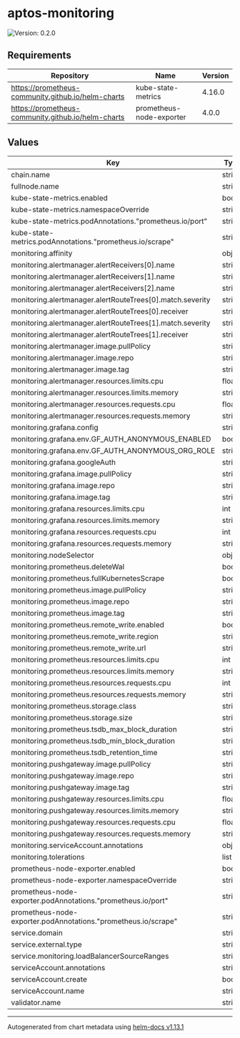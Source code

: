 # aptos-monitoring

![Version: 0.2.0](https://img.shields.io/badge/Version-0.2.0-informational?style=flat-square)

## Requirements

| Repository | Name | Version |
|------------|------|---------|
| https://prometheus-community.github.io/helm-charts | kube-state-metrics | 4.16.0 |
| https://prometheus-community.github.io/helm-charts | prometheus-node-exporter | 4.0.0 |

## Values

| Key | Type | Default | Description |
|-----|------|---------|-------------|
| chain.name | string | `nil` |  |
| fullnode.name | string | `nil` |  |
| kube-state-metrics.enabled | bool | `false` |  |
| kube-state-metrics.namespaceOverride | string | `"kube-system"` |  |
| kube-state-metrics.podAnnotations."prometheus.io/port" | string | `"8080"` |  |
| kube-state-metrics.podAnnotations."prometheus.io/scrape" | string | `"true"` |  |
| monitoring.affinity | object | `{}` |  |
| monitoring.alertmanager.alertReceivers[0].name | string | `"critical"` |  |
| monitoring.alertmanager.alertReceivers[1].name | string | `"error"` |  |
| monitoring.alertmanager.alertReceivers[2].name | string | `"default"` |  |
| monitoring.alertmanager.alertRouteTrees[0].match.severity | string | `"critical"` |  |
| monitoring.alertmanager.alertRouteTrees[0].receiver | string | `"critical"` |  |
| monitoring.alertmanager.alertRouteTrees[1].match.severity | string | `"error"` |  |
| monitoring.alertmanager.alertRouteTrees[1].receiver | string | `"error"` |  |
| monitoring.alertmanager.image.pullPolicy | string | `"IfNotPresent"` |  |
| monitoring.alertmanager.image.repo | string | `"prom/alertmanager"` |  |
| monitoring.alertmanager.image.tag | string | `"v0.24.0@sha256:b1ba90841a82ea24d79d4e6255b96025a9e89275bec0fae87d75a5959461971e"` |  |
| monitoring.alertmanager.resources.limits.cpu | float | `0.1` |  |
| monitoring.alertmanager.resources.limits.memory | string | `"128Mi"` |  |
| monitoring.alertmanager.resources.requests.cpu | float | `0.1` |  |
| monitoring.alertmanager.resources.requests.memory | string | `"128Mi"` |  |
| monitoring.grafana.config | string | `nil` |  |
| monitoring.grafana.env.GF_AUTH_ANONYMOUS_ENABLED | bool | `true` |  |
| monitoring.grafana.env.GF_AUTH_ANONYMOUS_ORG_ROLE | string | `"Editor"` |  |
| monitoring.grafana.googleAuth | string | `nil` |  |
| monitoring.grafana.image.pullPolicy | string | `"IfNotPresent"` |  |
| monitoring.grafana.image.repo | string | `"grafana/grafana"` |  |
| monitoring.grafana.image.tag | string | `"9.0.9@sha256:4a6b9d8d88522d2851f947f8f84cca10b6a43ca26d5e93102daf3a87935f10a5"` |  |
| monitoring.grafana.resources.limits.cpu | int | `1` |  |
| monitoring.grafana.resources.limits.memory | string | `"256Mi"` |  |
| monitoring.grafana.resources.requests.cpu | int | `1` |  |
| monitoring.grafana.resources.requests.memory | string | `"256Mi"` |  |
| monitoring.nodeSelector | object | `{}` |  |
| monitoring.prometheus.deleteWal | bool | `false` |  |
| monitoring.prometheus.fullKubernetesScrape | bool | `false` |  |
| monitoring.prometheus.image.pullPolicy | string | `"IfNotPresent"` |  |
| monitoring.prometheus.image.repo | string | `"prom/prometheus"` |  |
| monitoring.prometheus.image.tag | string | `"v2.34.0@sha256:cb42332b66ac51a05c52f255e48a4496c0a172676093123bf28b37762009e78a"` |  |
| monitoring.prometheus.remote_write.enabled | bool | `false` |  |
| monitoring.prometheus.remote_write.region | string | `nil` |  |
| monitoring.prometheus.remote_write.url | string | `nil` |  |
| monitoring.prometheus.resources.limits.cpu | int | `1` |  |
| monitoring.prometheus.resources.limits.memory | string | `"1.5Gi"` |  |
| monitoring.prometheus.resources.requests.cpu | int | `1` |  |
| monitoring.prometheus.resources.requests.memory | string | `"1.5Gi"` |  |
| monitoring.prometheus.storage.class | string | `nil` |  |
| monitoring.prometheus.storage.size | string | `"100Gi"` |  |
| monitoring.prometheus.tsdb_max_block_duration | string | `"1h"` |  |
| monitoring.prometheus.tsdb_min_block_duration | string | `"30m"` |  |
| monitoring.prometheus.tsdb_retention_time | string | `"15d"` |  |
| monitoring.pushgateway.image.pullPolicy | string | `"IfNotPresent"` |  |
| monitoring.pushgateway.image.repo | string | `"prom/pushgateway"` |  |
| monitoring.pushgateway.image.tag | string | `"v1.4.1@sha256:b561435cb17ee816c5d90c2408bcc1ffe25304f1608e18db16a3969f6cc44626"` |  |
| monitoring.pushgateway.resources.limits.cpu | float | `0.1` |  |
| monitoring.pushgateway.resources.limits.memory | string | `"128Mi"` |  |
| monitoring.pushgateway.resources.requests.cpu | float | `0.1` |  |
| monitoring.pushgateway.resources.requests.memory | string | `"128Mi"` |  |
| monitoring.serviceAccount.annotations | object | `{}` |  |
| monitoring.tolerations | list | `[]` |  |
| prometheus-node-exporter.enabled | bool | `false` |  |
| prometheus-node-exporter.namespaceOverride | string | `"kube-system"` |  |
| prometheus-node-exporter.podAnnotations."prometheus.io/port" | string | `"9100"` |  |
| prometheus-node-exporter.podAnnotations."prometheus.io/scrape" | string | `"true"` |  |
| service.domain | string | `nil` |  |
| service.external.type | string | `"LoadBalancer"` |  |
| service.monitoring.loadBalancerSourceRanges | string | `nil` |  |
| serviceAccount.annotations | string | `nil` |  |
| serviceAccount.create | bool | `true` |  |
| serviceAccount.name | string | `nil` |  |
| validator.name | string | `nil` |  |

----------------------------------------------
Autogenerated from chart metadata using [helm-docs v1.13.1](https://github.com/norwoodj/helm-docs/releases/v1.13.1)
